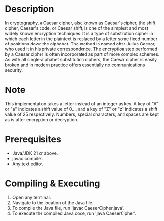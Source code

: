 # Description
In cryptography, a Caesar cipher, also known as Caesar's cipher, the shift cipher, Caesar's code, or Caesar shift, is one of the simplest and most widely known encryption techniques. It is a type of substitution cipher in which each letter in the plaintext is replaced by a letter some fixed number of positions down the alphabet. The method is named after Julius Caesar, who used it in his private correspondence. The encryption step performed by a Caesar cipher is often incorporated as part of more complex schemes. As with all single-alphabet substitution ciphers, the Caesar cipher is easily broken and in modern practice offers essentially no communications security.

# Note
This implementation takes a letter instead of an integer as key. A key of "A" or "a" indicates a shift value of 0..., and a key of "Z" or "z" indicates a shift value of 25 respectively. Numbers, special characters, and spaces are kept as is after encryption or decryption.

# Prerequisites
- Java/JDK 21 or above.
- javac compiler.
- Any text editor.

# Compiling & Executing
1. Open any terminal.
2. Navigate to the location of the Java file.
3. To compile the Java file, run 'javac CaeserCipher.java'.
4. To execute the compiled Java code, run 'java CaeserCipher'.
